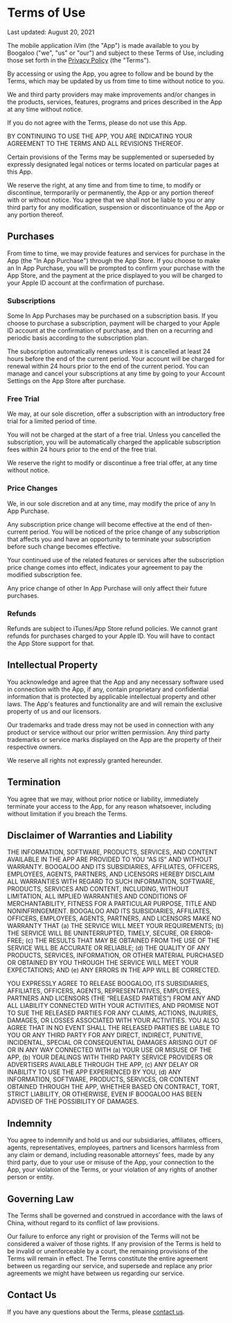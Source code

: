 # Terms of Use

Last updated: August 20, 2021

The mobile application iVim (the "App") is made available to you by Boogaloo ("we", "us" or "our") and subject to these Terms of Use, including those set forth in the [Privacy Policy](https://github.com/terrychou/docs/blob/master/ivim-privacy-policy.md) (the "Terms").

By accessing or using the App, you agree to follow and be bound by the Terms, which may be updated by us from time to time without notice to you.

We and third party providers may make improvements and/or changes in the products, services, features, programs and prices described in the App at any time without notice. 

If you do not agree with the Terms, please do not use this App.

BY CONTINUING TO USE THE APP, YOU ARE INDICATING YOUR AGREEMENT TO THE TERMS AND ALL REVISIONS THEREOF.

Certain provisions of the Terms may be supplemented or superseded by expressly designated legal notices or terms located on particular pages at this App.

We reserve the right, at any time and from time to time, to modify or discontinue, termporarily or permanently, the App or any portion thereof with or without notice. You agree that we shall not be liable to you or any third party for any modification, suspension or discontinuance of the App or any portion thereof.

## Purchases

From time to time, we may provide features and services for purchase in the App (the "In App Purchase") through the App Store. If you choose to make an In App Purchase, you will be prompted to confirm your purchase with the App Store, and the payment at the price displayed to you will be charged to your Apple ID account at the confirmation of purchase.

### Subscriptions

Some In App Purchases may be purchased on a subscription basis. If you choose to purchase a subscription, payment will be charged to your Apple ID account at the confirmation of purchase, and then on a recurring and periodic basis according to the subscription plan.

The subscription automatically renews unless it is cancelled at least 24 hours before the end of the current period. Your account will be charged for renewal within 24 hours prior to the end of the current period. You can manage and cancel your subscriptions at any time by going to your Account Settings on the App Store after purchase.

### Free Trial

We may, at our sole discretion, offer a subscription with an introductory free trial for a limited period of time.

You will not be charged at the start of a free trial. Unless you cancelled the subscription, you will be automatically charged the applicable subscription fees within 24 hours prior to the end of the free trial.

We reserve the right to modify or discontinue a free trial offer, at any time without notice.

### Price Changes

We, in our sole discretion and at any time, may modify the price of any In App Purchase.

Any subscription price change will become effective at the end of then-current period. You will be noticed of the price change of any subscription that affects you and have an opportunity to terminate your subscription before such change becomes effective.

Your continued use of the related features or services after the subscription price change comes into effect, indicates your agreement to pay the modified subscription fee.

Any price change of other In App Purchase will only affect their future purchases.

### Refunds

Refunds are subject to iTunes/App Store refund policies. We cannot grant refunds for purchases charged to your Apple ID. You will have to contact the App Store support for that.

## Intellectual Property

You acknowledge and agree that the App and any necessary software used in connection with the App, if any, contain proprietary and confidential information that is protected by applicable intellectual property and other laws. The App's features and functionality are and will remain the exclusive property of us and our licensors.

Our trademarks and trade dress may not be used in connection with any product or service without our prior written permission. Any third party trademarks or service marks displayed on the App are the property of their respective owners.

We reserve all rights not expressly granted hereunder.

## Termination

You agree that we may, without prior notice or liability, immediately terminate your access to the App, for any reason whatsoever, including without limitation if you breach the Terms.

## Disclaimer of Warranties and Liability

THE INFORMATION, SOFTWARE, PRODUCTS, SERVICES, AND CONTENT AVAILABLE IN THE APP ARE PROVIDED TO YOU “AS IS” AND WITHOUT WARRANTY. BOOGALOO AND ITS SUBSIDIARIES, AFFILIATES, OFFICERS, EMPLOYEES, AGENTS, PARTNERS, AND LICENSORS HEREBY DISCLAIM ALL WARRANTIES WITH REGARD TO SUCH INFORMATION, SOFTWARE, PRODUCTS, SERVICES AND CONTENT, INCLUDING, WITHOUT LIMITATION, ALL IMPLIED WARRANTIES AND CONDITIONS OF MERCHANTABILITY, FITNESS FOR A PARTICULAR PURPOSE, TITLE AND NONINFRINGEMENT. BOOGALOO AND ITS SUBSIDIARIES, AFFILIATES, OFFICERS, EMPLOYEES, AGENTS, PARTNERS, AND LICENSORS MAKE NO WARRANTY THAT (a) THE SERVICE WILL MEET YOUR REQUIREMENTS; (b) THE SERVICE WILL BE UNINTERRUPTED, TIMELY, SECURE, OR ERROR-FREE; (c) THE RESULTS THAT MAY BE OBTAINED FROM THE USE OF THE SERVICE WILL BE ACCURATE OR RELIABLE; (d) THE QUALITY OF ANY PRODUCTS, SERVICES, INFORMATION, OR OTHER MATERIAL PURCHASED OR OBTAINED BY YOU THROUGH THE SERVICE WILL MEET YOUR EXPECTATIONS; AND (e) ANY ERRORS IN THE APP WILL BE CORRECTED.

YOU EXPRESSLY AGREE TO RELEASE BOOGALOO, ITS SUBSIDIARIES, AFFILIATES, OFFICERS, AGENTS, REPRESENTATIVES, EMPLOYEES, PARTNERS AND LICENSORS (THE “RELEASED PARTIES”) FROM ANY AND ALL LIABILITY CONNECTED WITH YOUR ACTIVITIES, AND PROMISE NOT TO SUE THE RELEASED PARTIES FOR ANY CLAIMS, ACTIONS, INJURIES, DAMAGES, OR LOSSES ASSOCIATED WITH YOUR ACTIVITIES. YOU ALSO AGREE THAT IN NO EVENT SHALL THE RELEASED PARTIES BE LIABLE TO YOU OR ANY THIRD PARTY FOR ANY DIRECT, INDIRECT, PUNITIVE, INCIDENTAL, SPECIAL OR CONSEQUENTIAL DAMAGES ARISING OUT OF OR IN ANY WAY CONNECTED WITH (a) YOUR USE OR MISUSE OF THE APP, (b) YOUR DEALINGS WITH THIRD PARTY SERVICE PROVIDERS OR ADVERTISERS AVAILABLE THROUGH THE APP, (c) ANY DELAY OR INABILITY TO USE THE APP EXPERIENCED BY YOU, (d) ANY INFORMATION, SOFTWARE, PRODUCTS, SERVICES, OR CONTENT OBTAINED THROUGH THE APP, WHETHER BASED ON CONTRACT, TORT, STRICT LIABILITY, OR OTHERWISE, EVEN IF BOOGALOO HAS BEEN ADVISED OF THE POSSIBILITY OF DAMAGES.

## Indemnity

You agree to indemnify and hold us and our subsidiaries, affiliates, officers, agents, representatives, employees, partners and licensors harmless from any claim or demand, including reasonable attorneys’ fees, made by any third party, due to your use or misuse of the App, your connection to the App, your violation of the Terms, or your violation of any rights of another person or entity.

## Governing Law

The Terms shall be governed and construed in accordance with the laws of China, without regard to its conflict of law provisions.

Our failure to enforce any right or provision of the Terms will not be considered a waiver of those rights. If any provision of the Terms is held to be invalid or unenforceable by a court, the remaining provisions of the Terms will remain in effect. The Terms constitute the entire agreement between us regarding our service, and supersede and replace any prior agreements we might have between us regarding our service.

## Contact Us

If you have any questions about the Terms, please [contact us](mailto:terrychoucn@gmail.com).
